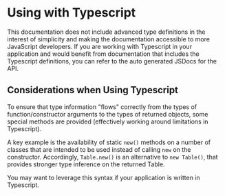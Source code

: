 # Using with Typescript

This documentation does not include advanced type definitions in the interest of simplicity and making the documentation accessible to more JavaScript developers. If you are working with Typescript in your application and would benefit from documentation that includes the Typescript definitions, you can refer to the auto generated JSDocs for the API.

## Considerations when Using Typescript

To ensure that type information "flows" correctly from the types of function/constructor arguments to the types of returned objects, some special methods are provided (effectively working around limitations in Typescript).

A key example is the availability of static `new()` methods on a number of classes that are intended to be used instead of calling `new` on the constructor. Accordingly, `Table.new()` is an alternative to `new Table()`, that provides stronger type inference on the returned Table.

You may want to leverage this syntax if your application is written in Typescript.
